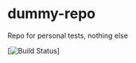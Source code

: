 # dummy-repo
Repo for personal tests, nothing else

[![Build Status](https://rtx.semaphoreci.com/badges/dummy-repo/branches/master.svg?key=f16baa22-9f93-42a0-8cb3-0926ed188b16)]
